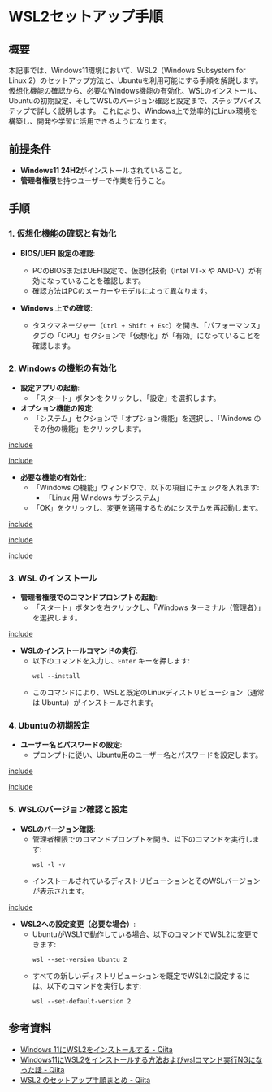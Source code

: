 # WSL2セットアップ手順

## 概要

本記事では、Windows11環境において、WSL2（Windows Subsystem for Linux 2）のセットアップ方法と、Ubuntuを利用可能にする手順を解説します。
仮想化機能の確認から、必要なWindows機能の有効化、WSLのインストール、Ubuntuの初期設定、そしてWSLのバージョン確認と設定まで、ステップバイステップで詳しく説明します。
これにより、Windows上で効率的にLinux環境を構築し、開発や学習に活用できるようになります。

## 前提条件

- **Windows11 24H2**がインストールされていること。
- **管理者権限**を持つユーザーで作業を行うこと。

## 手順

### 1. 仮想化機能の確認と有効化

- **BIOS/UEFI 設定の確認**:
  - PCのBIOSまたはUEFI設定で、仮想化技術（Intel VT-x や AMD-V）が有効になっていることを確認します。
  - 確認方法はPCのメーカーやモデルによって異なります。

- **Windows 上での確認**:
  - タスクマネージャー（`Ctrl + Shift + Esc`）を開き、「パフォーマンス」タブの「CPU」セクションで「仮想化」が「有効」になっていることを確認します。

### 2. Windows の機能の有効化

- **設定アプリの起動**:
  - 「スタート」ボタンをクリックし、「設定」を選択します。
- **オプション機能の設定**:
  - 「システム」セクションで「オプション機能」を選択し、「Windows のその他の機能」をクリックします。

[include](%7F/20250107124847.20250106191104.md)

[include](%7F/20250107124847.20250106191222.md)

- **必要な機能の有効化**:
  - 「Windows の機能」ウィンドウで、以下の項目にチェックを入れます:
    - 「Linux 用 Windows サブシステム」
  - 「OK」をクリックし、変更を適用するためにシステムを再起動します。

[include](%7F/20250107124847.20250106191255.md)

[include](%7F/20250107124847.20250106191430.md)

[include](%7F/20250107124847.20250106194755.md)

### 3. WSL のインストール

- **管理者権限でのコマンドプロンプトの起動**:
  - 「スタート」ボタンを右クリックし、「Windows ターミナル（管理者）」を選択します。

[include](%7F/20250107124847.20250106195733.md)

- **WSLのインストールコマンドの実行**:
  - 以下のコマンドを入力し、`Enter` キーを押します:
    ```
    wsl --install
    ```
  - このコマンドにより、WSLと既定のLinuxディストリビューション（通常は Ubuntu）がインストールされます。

### 4. Ubuntuの初期設定

- **ユーザー名とパスワードの設定**:
  - プロンプトに従い、Ubuntu用のユーザー名とパスワードを設定します。

[include](%7F/20250107124847.20250106195835.md)

[include](%7F/20250107124847.20250106195938.md)

### 5. WSLのバージョン確認と設定

- **WSLのバージョン確認**:
  - 管理者権限でのコマンドプロンプトを開き、以下のコマンドを実行します:
    ```
    wsl -l -v
    ```
  - インストールされているディストリビューションとそのWSLバージョンが表示されます。

[include](%7F/20250107124847.20250106214957.md)

- **WSL2への設定変更（必要な場合）**:
  - UbuntuがWSL1で動作している場合、以下のコマンドでWSL2に変更できます:
    ```
    wsl --set-version Ubuntu 2
    ```
  - すべての新しいディストリビューションを既定でWSL2に設定するには、以下のコマンドを実行します:
    ```
    wsl --set-default-version 2
    ```

## 参考資料

- [Windows 11にWSL2をインストールする - Qiita](https://qiita.com/SAITO_Keita/items/148f794a5b358e5cb87b)
- [Windows11にWSL2をインストールする方法およびwslコマンド実行NGになった話 - Qiita](https://qiita.com/Nitabushi/items/795f5f25bbd3900ea706)
- [WSL2 のセットアップ手順まとめ - Qiita](https://qiita.com/ya2ha4/items/d6d3739f329f6d7ca529)
